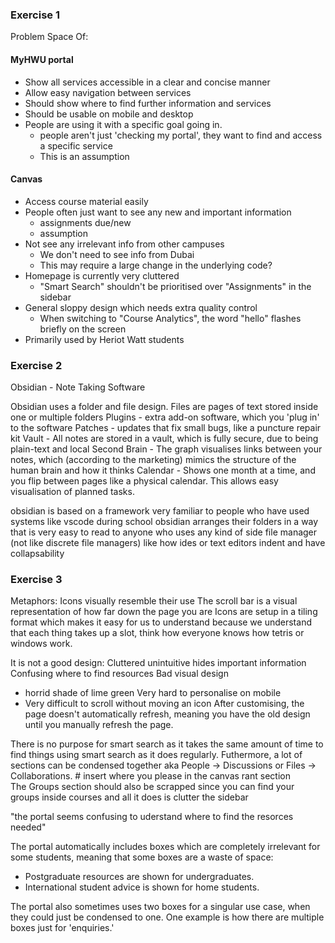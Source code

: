 
### Exercise 1
Problem Space Of:
#### MyHWU portal
- Show all services accessible in a clear and concise manner
- Allow easy navigation between services
- Should show where to find further information and services
- Should be usable on mobile and desktop
- People are using it with a specific goal going in.
	- people aren't just 'checking my portal', they want to find and access a specific service
	- This is an assumption

#### Canvas
- Access course material easily
- People often just want to see any new and important information
	- assignments due/new
	- assumption
- Not see any irrelevant info from other campuses
	- We don't need to see info from Dubai
	- This may require a large change in the underlying code?
- Homepage is currently very cluttered
	- "Smart Search" shouldn't be prioritised over "Assignments" in the sidebar
- General sloppy design which needs extra quality control
	- When switching to "Course Analytics", the word "hello" flashes briefly on the screen
- Primarily used by Heriot Watt students

### Exercise 2

Obsidian - Note Taking Software

Obsidian uses a folder and file design. Files are pages of text stored inside one or multiple folders
Plugins - extra add-on software, which you 'plug in' to the software
Patches - updates that fix small bugs, like a puncture repair kit
Vault - All notes are stored in a vault, which is fully secure, due to being plain-text and local
Second Brain - The graph visualises links between your notes, which (according to the marketing) mimics the structure of the human brain and how it thinks
Calendar - Shows one month at a time, and you flip between pages like a physical calendar. This allows easy visualisation of planned tasks.

obsidian is based on a framework very familiar to people who have used systems like vscode during school
obsidian arranges their folders in a way that is very easy to read to anyone who uses any kind of side file manager (not like discrete file managers) like how ides or text editors indent and have collapsability


### Exercise 3

Metaphors:
Icons visually resemble their use
The scroll bar is a visual representation of how far down the page you are
Icons are setup in a tiling format which makes it easy for us to understand because we understand that each thing takes up a slot, think how everyone knows how tetris or windows work.

It is not a good design:
Cluttered
unintuitive
hides important information 
Confusing where to find resources
Bad visual design 
- horrid shade of lime green
Very hard to personalise on mobile
- Very difficult to scroll without moving an icon
After customising, the page doesn't automatically refresh, meaning you have the old design until you manually refresh the page.

There is no purpose for smart search as it takes the same amount of time to find things using smart search as it does regularly. Futhermore, a lot of sections can be condensed together aka People -> Discussions or Files -> Collaborations. # insert where you please in the canvas rant section  
The Groups section should also be scrapped since you can find your groups inside courses and all it does is clutter the sidebar

"the portal seems confusing to uderstand where to find the resorces needed"

The portal automatically includes boxes which are completely irrelevant for some students, meaning that some boxes are a waste of space:  
- Postgraduate resources are shown for undergraduates.  
- International student advice is shown for home students.  
  
The portal also sometimes uses two boxes for a singular use case, when they could just be condensed to one. One example is how there are multiple boxes just for 'enquiries.'